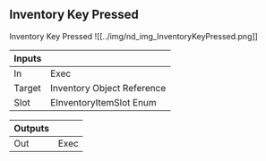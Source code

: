 ## Inventory Key Pressed
Inventory Key Pressed
![[../img/nd_img_InventoryKeyPressed.png]]

|Inputs||
|--|--|
| In | Exec |
| Target | Inventory Object Reference |
| Slot | EInventoryItemSlot Enum |

|Outputs||
|--|--|
| Out | Exec |
